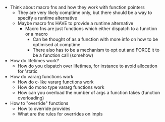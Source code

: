 - Think about macro fns and how they work with function pointers
  - They are very likely comptime only, but there should be a way to specify a runtime alternative
  - Maybe macro fns HAVE to provide a runtime alternative
    - Macro fns are just functions which either dispatch to a function or a macro
      - Can be thought of as a function with more info on how to be optimised at comptime
      - There also has to be a mechanism to opt out and FORCE it to be a function call (somehow)
- How do lifetimes work?
  - How do you dispatch over lifetimes, for instance to avoid allocation for 'static
- How do vararg functions work
  - How do c-like vararg functions work
  - How do mono type vararg functions work
  - How can you overload the number of args a function takes (function overloading)
- How to "override" functions
  - How to override provides
  - What are the rules for overrides on impls
